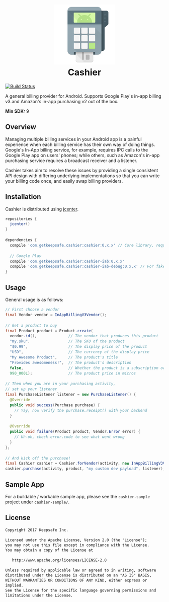 <h1 align="center">
	<img src=".github/ic_launcher.png" alt="Cashier"><br/>
	Cashier 
</h1>

[![Build Status](https://travis-ci.com/KeepSafe/Cashier.svg?token=GKHJnCCyj3zqzwTu3uMu&branch=master)](https://travis-ci.com/KeepSafe/Cashier)

A general billing provider for Android. Supports Google Play's in-app billing v3 and Amazon's in-app purchasing v2 out of the box.

**Min SDK:** 9

## Overview

Managing multiple billing services in your Android app is a painful experience when each billing service has their own way of doing things. Google's In-App billing service, for example, requires IPC calls to the Google Play app on users' phones; while others, such as Amazon's in-app purchasing service requires a broadcast receiver and a listener.

Cashier takes aim to resolve these issues by providing a single consistent API design with differing underlying implementations so that you can write your billing code once, and easily swap billing providers.

## Installation

Cashier is distributed using [jcenter](https://bintray.com/keepsafesoftware/Android/Cashier/view).

```groovy
repositories { 
  jcenter()
}
   
dependencies {
  compile 'com.getkeepsafe.cashier:cashier:0.x.x' // Core library, required
 
  // Google Play
  compile 'com.getkeepsafe.cashier:cashier-iab:0.x.x'
  compile 'com.getkeepsafe.cashier:cashier-iab-debug:0.x.x' // For fake checkout and testing
}
```

## Usage

General usage is as follows:

```java
// First choose a vendor
final Vendor vendor = InAppBillingV3Vendor();

// Get a product to buy
final Product product = Product.create(
  vendor.id(),              // The vendor that produces this product
  "my.sku",                 // The SKU of the product
  "$0.99",                  // The display price of the product
  "USD",                    // The currency of the display price
  "My Awesome Product",     // The product's title
  "Provides awesomeness!",  // The product's description
  false,                    // Whether the product is a subscription or not (consumable)
  990_000L);                // The product price in micros

// Then when you are in your purchasing activity,
// set up your listener
final PurchaseListener listener = new PurchaseListener() {
  @Override
  public void success(Purchase purchase) {
    // Yay, now verify the purchase.receipt() with your backend
  }

  @Override
  public void failure(Product product, Vendor.Error error) {
    // Uh-oh, check error.code to see what went wrong
  }
};

// And kick off the purchase!
final Cashier cashier = Cashier.forVendor(activity, new InAppBillingV3Vendor());
cashier.purchase(activity, product, "my custom dev payload", listener);
```

## Sample App

For a buildable / workable sample app, please see the `cashier-sample` project under `cashier-sample/`.

## License

    Copyright 2017 Keepsafe Inc.

    Licensed under the Apache License, Version 2.0 (the "License");
    you may not use this file except in compliance with the License.
    You may obtain a copy of the License at

       http://www.apache.org/licenses/LICENSE-2.0

    Unless required by applicable law or agreed to in writing, software
    distributed under the License is distributed on an "AS IS" BASIS,
    WITHOUT WARRANTIES OR CONDITIONS OF ANY KIND, either express or implied.
    See the License for the specific language governing permissions and
    limitations under the License.
